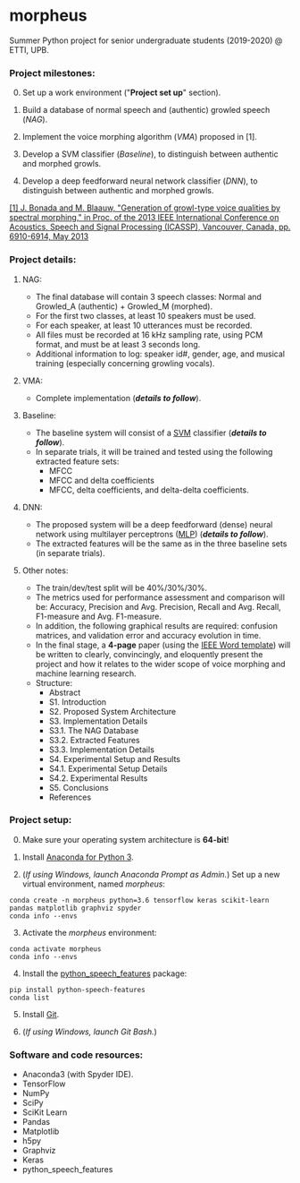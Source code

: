# morpheus

Summer Python project for senior undergraduate students (2019-2020) @ ETTI, UPB.

### Project milestones:

0. Set up a work environment ("**Project set up**" section).

1. Build a database of normal speech and (authentic) growled speech (_NAG_).

2. Implement the voice morphing algorithm (_VMA_) proposed in \[1\].

3. Develop a SVM classifier (_Baseline_), to distinguish between authentic and morphed growls.

4. Develop a deep feedforward neural network classifier (_DNN_), to distinguish between authentic and morphed growls.

[\[1\] J. Bonada and M. Blaauw, "Generation of growl-type voice qualities by spectral morphing," in Proc. of the 2013 IEEE International Conference on Acoustics, Speech and Signal Processing (ICASSP), Vancouver, Canada, pp. 6910-6914, May 2013](https://ieeexplore.ieee.org/abstract/document/6639001)

### Project details:

1. NAG:
   - The final database will contain 3 speech classes: Normal and Growled_A (authentic) + Growled_M (morphed).
   - For the first two classes, at least 10 speakers must be used.
   - For each speaker, at least 10 utterances must be recorded.
   - All files must be recorded at 16 kHz sampling rate, using PCM format, and must be at least 3 seconds long.
   - Additional information to log: speaker id#, gender, age, and musical training (especially concerning growling vocals).

2. VMA:
   - Complete implementation (**_details to follow_**).

3. Baseline:
   - The baseline system will consist of a [SVM](https://scikit-learn.org/stable/modules/svm.html) classifier (**_details to follow_**).
   - In separate trials, it will be trained and tested using the following extracted feature sets:
     * MFCC
     * MFCC and delta coefficients
     * MFCC, delta coefficients, and delta-delta coefficients.

4. DNN:
   - The proposed system will be a deep feedforward (dense) neural network using multilayer perceptrons ([MLP](https://keras.io/layers/core/)) (**_details to follow_**).
   - The extracted features will be the same as in the three baseline sets (in separate trials).

5. Other notes:
   - The train/dev/test split will be 40%/30%/30%.
   - The metrics used for performance assessment and comparison will be: Accuracy, Precision and Avg. Precision, Recall and Avg. Recall, F1-measure and Avg. F1-measure.
   - In addition, the following graphical results are required: confusion matrices, and validation error and accuracy evolution in time.
   - In the final stage, a **4-page** paper (using the [IEEE Word template](https://www.ieee.org/content/dam/ieee-org/ieee/web/org/conferences/Conference-template-A4.doc)) will be written to clearly, convincingly, and eloquently present the project and how it relates to the wider scope of voice morphing and machine learning research.
   - Structure:
     * Abstract
     * S1. Introduction
     * S2. Proposed System Architecture
     * S3. Implementation Details
     * S3.1. The NAG Database
     * S3.2. Extracted Features
     * S3.3. Implementation Details
     * S4. Experimental Setup and Results
     * S4.1. Experimental Setup Details
     * S4.2. Experimental Results
     * S5. Conclusions
     * References

### Project setup:

0. Make sure your operating system architecture is **64-bit**!

1. Install [Anaconda for Python 3](https://www.anaconda.com/distribution/).

2. (_If using Windows, launch Anaconda Prompt as Admin._) Set up a new virtual environment, named _morpheus_:
```
conda create -n morpheus python=3.6 tensorflow keras scikit-learn pandas matplotlib graphviz spyder
conda info --envs
```

3. Activate the _morpheus_ environment:
```
conda activate morpheus
conda info --envs
```

4. Install the [python_speech_features](https://python-speech-features.readthedocs.io/en/latest/) package:
```
pip install python-speech-features
conda list
```

5. Install [Git](https://git-scm.com/book/en/v2/Getting-Started-Installing-Git).

6. (_If using Windows, launch Git Bash._) 

### Software and code resources:

- Anaconda3 (with Spyder IDE).
- TensorFlow
- NumPy
- SciPy
- SciKit Learn
- Pandas
- Matplotlib
- h5py
- Graphviz
- Keras
- python_speech_features
